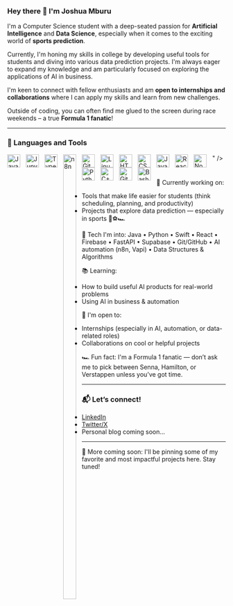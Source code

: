 ### Hey there 👋 I'm Joshua Mburu

I'm a Computer Science student with a deep-seated passion for **Artificial Intelligence** and **Data Science**, especially when it comes to the exciting world of **sports prediction**.

Currently, I'm honing my skills in college by developing useful tools for students and diving into various data prediction projects. I'm always eager to expand my knowledge and am particularly focused on exploring the applications of AI in business.

I'm keen to connect with fellow enthusiasts and am **open to internships and collaborations** where I can apply my skills and learn from new challenges.

Outside of coding, you can often find me glued to the screen during race weekends – a true **Formula 1 fanatic**!

---

### 🧰 Languages and Tools

<img align="left" alt="Java" width="30px" style="padding-right:10px;" src="https://cdn.jsdelivr.net/gh/devicons/devicon/icons/java/java-original.svg"/>
<img align="left" alt="Jupyter" width="30px" style="padding-right:10px;" src="https://cdn.jsdelivr.net/gh/devicons/devicon@latest/icons/jupyter/jupyter-original-wordmark.svg" />
<img align="left" alt="TypeScript" width="30px" style="padding-right:10px;" src="https://cdn.jsdelivr.net/gh/devicons/devicon/icons/typescript/typescript-plain.svg" />
<img align="left" alt="n8n" width="30px" style="padding-right:10px;" src="<img width="1024" height="1024" alt="n8n-color" src="https://github.com/user-attachments/assets/e094200a-c19a-44e3-837d-32db563c09a8" />
" />
<img align="left" alt="Git" width="30px" style="padding-right:10px;" src="https://cdn.jsdelivr.net/gh/devicons/devicon/icons/git/git-original.svg" />
<img align="left" alt="Linux" width="30px" style="padding-right:10px;" src="https://cdn.jsdelivr.net/gh/devicons/devicon/icons/linux/linux-original.svg" />
<img align="left" alt="HTML" width="30px" style="padding-right:10px;" src="https://cdn.jsdelivr.net/gh/devicons/devicon/icons/html5/html5-plain.svg" />
<img align="left" alt="CSS" width="30px" style="padding-right:10px;" src="https://cdn.jsdelivr.net/gh/devicons/devicon/icons/css3/css3-plain.svg" />
<img align="left" alt="JavaScript" width="30px" style="padding-right:10px;" src="https://cdn.jsdelivr.net/gh/devicons/devicon/icons/javascript/javascript-plain.svg" />
<img align="left" alt="React" width="30px" style="padding-right:10px;" src="https://cdn.jsdelivr.net/gh/devicons/devicon/icons/react/react-original.svg" />
<img align="left" alt="NodeJS" width="30px" style="padding-right:10px;" src="https://cdn.jsdelivr.net/gh/devicons/devicon/icons/nodejs/nodejs-original.svg" />
<img align="left" alt="Python" width="30px" style="padding-right:10px;" src="https://cdn.jsdelivr.net/gh/devicons/devicon/icons/python/python-plain.svg" />
<img align="left" alt="C++" width="30px" style="padding-right:10px;" src="https://cdn.jsdelivr.net/gh/devicons/devicon/icons/cplusplus/cplusplus-line.svg" />
<img align="left" alt="GitHub" width="30px" style="padding-right:10px;" src="https://cdn.jsdelivr.net/gh/devicons/devicon/icons/github/github-original.svg" />
<img align="left" alt="Bash" width="30px" style="padding-right:10px;" src="https://cdn.jsdelivr.net/gh/devicons/devicon/icons/bash/bash-original.svg" />
<br />

#

🚀 Currently working on:
- Tools that make life easier for students (think scheduling, planning, and productivity)
- Projects that explore data prediction — especially in sports 👀⚽🏎️

🧠 Tech I'm into:
Java • Python • Swift • React • Firebase • FastAPI • Supabase • Git/GitHub • AI automation (n8n, Vapi) • Data Structures & Algorithms

📚 Learning:
- How to build useful AI products for real-world problems
- Using AI in business & automation

🤝 I'm open to:
- Internships (especially in AI, automation, or data-related roles)
- Collaborations on cool or helpful projects

🏎️ Fun fact: I'm a Formula 1 fanatic — don’t ask me to pick between Senna, Hamilton, or Verstappen unless you’ve got time.

---

### 📬 Let’s connect!
- [LinkedIn](https://www.linkedin.com/in/YOUR-LINKEDIN-HERE)
- [Twitter/X](https://x.com/YOUR-HANDLE-HERE)
- Personal blog coming soon...

---

🧠 More coming soon: I'll be pinning some of my favorite and most impactful projects here. Stay tuned!
